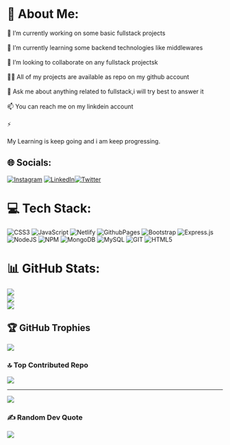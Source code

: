 # 💫 About Me:
🔭 I’m currently working on some basic fullstack projects<br><br>🌱 I’m currently learning some backend technologies like middlewares<br><br>👯 I’m looking to collaborate on any fullstack projectsk<br><br>👨‍💻 All of my projects are available as repo on my github account<br><br>💬 Ask me about anything related to fullstack,i will try best to answer it<br><br>📫 You can reach me on my linkdein account<br><br>⚡<br><br>My Learning is keep going and i am keep progressing.


## 🌐 Socials:
[![Instagram](https://img.shields.io/badge/Instagram-%23E4405F.svg?logo=Instagram&logoColor=white)](https://instagram.com/ankit_kash_yap) [![LinkedIn](https://img.shields.io/badge/LinkedIn-%230077B5.svg?logo=linkedin&logoColor=white)]([(https://www.linkedin.com/in/ankit-kashyap-8a381a263/)] )[![Twitter](https://img.shields.io/badge/Twitter-%231DA1F2.svg?logo=Twitter&logoColor=white)](https://twitter.com/Ankitka38153827) 

# 💻 Tech Stack:
![CSS3](https://img.shields.io/badge/css3-%231572B6.svg?style=for-the-badge&logo=css3&logoColor=white) ![JavaScript](https://img.shields.io/badge/javascript-%23323330.svg?style=for-the-badge&logo=javascript&logoColor=%23F7DF1E) ![Netlify](https://img.shields.io/badge/netlify-%23000000.svg?style=for-the-badge&logo=netlify&logoColor=#00C7B7) ![GithubPages](https://img.shields.io/badge/github%20pages-121013?style=for-the-badge&logo=github&logoColor=white) ![Bootstrap](https://img.shields.io/badge/bootstrap-%238511FA.svg?style=for-the-badge&logo=bootstrap&logoColor=white) ![Express.js](https://img.shields.io/badge/express.js-%23404d59.svg?style=for-the-badge&logo=express&logoColor=%2361DAFB) ![NodeJS](https://img.shields.io/badge/node.js-6DA55F?style=for-the-badge&logo=node.js&logoColor=white) ![NPM](https://img.shields.io/badge/NPM-%23CB3837.svg?style=for-the-badge&logo=npm&logoColor=white) ![MongoDB](https://img.shields.io/badge/MongoDB-%234ea94b.svg?style=for-the-badge&logo=mongodb&logoColor=white) ![MySQL](https://img.shields.io/badge/mysql-%2300000f.svg?style=for-the-badge&logo=mysql&logoColor=white) ![GIT](https://img.shields.io/badge/Git-fc6d26?style=for-the-badge&logo=git&logoColor=white) ![HTML5](https://img.shields.io/badge/html5-%23E34F26.svg?style=for-the-badge&logo=html5&logoColor=white)

# 📊 GitHub Stats:
![](https://github-readme-stats.vercel.app/api?username=Kashyap1ankit&theme=dark&hide_border=false&include_all_commits=false&count_private=false)<br/>
![](https://github-readme-streak-stats.herokuapp.com/?user=Kashyap1ankit&theme=dark&hide_border=false)<br/>
![](https://github-readme-stats.vercel.app/api/top-langs/?username=Kashyap1ankit&theme=dark&hide_border=false&include_all_commits=false&count_private=false&layout=compact)

## 🏆 GitHub Trophies
![](https://github-profile-trophy.vercel.app/?username=Kashyap1ankit&theme=radical&no-frame=false&no-bg=true&margin-w=4)

### 🔝 Top Contributed Repo
![](https://github-contributor-stats.vercel.app/api?username=Kashyap1ankit&limit=5&theme=dark&combine_all_yearly_contributions=true)

---
[![](https://visitcount.itsvg.in/api?id=Kashyap1ankit&icon=1&color=1)](https://visitcount.itsvg.in)

### ✍️ Random Dev Quote
![](https://quotes-github-readme.vercel.app/api?type=horizontal&theme=merko)


